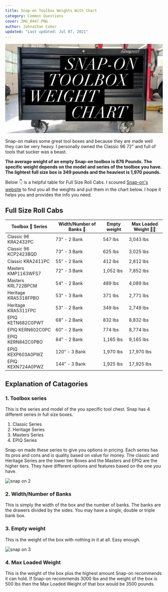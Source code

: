 ```yaml
---
title: Snap-on Toolbox Weights With Chart
category: Common Questions
cover: IMG_0447.PNG
author: Johnathan Coker
updated: "Last updated: Jul 07, 2021"
---
```


![snap on](IMG_0447.PNG)

Snap-on makes some great tool boxes and because they are made well they can be very heavy. I personally owned the Classic 96 72" and full of tools that sucker was a beast.

**The average weight of an empty Snap-on toolbox is 876 Pounds. The specific weight depends on the model and series of the toolbox you have. The lightest full size box is 349 pounds and the heaviest is 1,970 pounds.**

Below 👇 is a helpful table for Full Size Roll Cabs. I scoured [Snap-on's website](https://shop.snapon.com/categories/629047)
to find you all the weights and put them in the chart below. I hope it helps you and provides the info you need.

## Full Size Roll Cabs

| Toolbox 🧰 Series     | Width/Number of Banks 📏 | Empty weight | Max Loaded Weight 🏋️‍♂️ |
| --------------------- | ------------------------ | ------------ | -------------------- |
| Classic 96 KRA2432PC  | 73" - 2 Bank             | 547 lbs      | 3,043 lbs            |
| Classic 96 KCP2423BQD | 73" - 3 Bank             | 625 lbs      | 3,025 lbs            |
| Classic KRA2411PC     | 55" - 2 Bank             | 412 lbs      | 2,812 lbs            |
| Masters KMP1163WFS7   | 72" - 3 Bank             | 1,052 lbs    | 7,852 lbs            |
| Masters KRL722BPCM    | 54" - 2 Bank             | 489 lbs      | 4,089 lbs            |
| Heritage KRA5318FPBO  | 53" - 3 Bank             | 371 lbs      | 2,771 lbs            |
| Heritage KRA5311FPC   | 53" - 2 Bank             | 349 lbs      | 2,749 lbs            |
| EPIQ KETN682C0PWT     | 68" - 2 Bank             | 832 lbs      | 8,832 lbs            |
| EPIQ KERN602C0PC      | 60" - 2 Bank             | 774 lbs      | 8,774 lbs            |
| EPIQ KERN842C0PBO     | 84" - 2 Bank             | 1,165 lbs    | 9,165 lbs            |
| EPIQ KEXP603A0PWZ     | 120" - 3 Bank            | 1,970 lbs    | 17,970 lbs           |
| EPIQ KEXN724A0PWZ     | 144" - 3 Bank            | 1,925 lbs    | 17,925 lbs           |

## Explanation of Catagories

### 1. Toolbox series

This is the series and model of the you specific tool chest. Snap has 4 different series in full size boxes.

1. Classic Series
2. Heritage Series
3. Masters Series
4. EPIQ Series

Snap-on made these series to give you options in pricing. Each series has its pros and cons and is quality based on value for money. The classic and Heritage Series are the lower tier Boxes and the Masters and EPIQ are the higher tiers. They have different options and features based on the one you have.

![snap on 2](IMG_0445.PNG)

### 2. Width/Number of Banks

This is simply the width of the box and the number of banks. The banks are the drawers divided by the sides. You may have a single, double or triple bank box.

### 3. Empty weight

This is the weight of the box with nothing in it at all. Easy enough.

![snap on 3](IMG_0444.PNG)

### 4. Max Loaded Weight

This is the weight of the box plus the highest amount Snap-on recommends it can hold. If Snap-on recommends 3000 lbs and the weight of the box is 500 lbs then the Max Loaded Weight of that box would be 3500 pounds.
